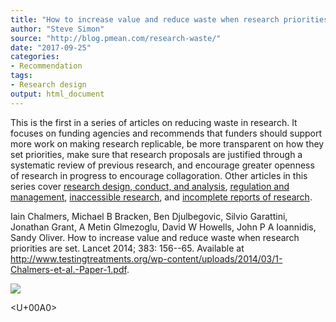 ```yaml
---
title: "How to increase value and reduce waste when research priorities are set"
author: "Steve Simon"
source: "http://blog.pmean.com/research-waste/"
date: "2017-09-25"
categories:
- Recommendation
tags:
- Research design
output: html_document
---
```


This is the first in a series of articles on reducing waste in research.
It focuses on funding agencies and recommends that funders should
support more work on making research replicable, be more transparent on
how they set priorities, make sure that research proposals are justified
through a systematic review of previous research, and encourage greater
openness of research in progress to encourage collagoration. Other
articles in this series cover [research design, conduct, and
analysis](http://www.testingtreatments.org/wp-content/uploads/2014/03/2-Ioannidis-et-al.-Paper-2.pdf),
[regulation and
management](http://www.testingtreatments.org/wp-content/uploads/2014/03/3-Salman-et-al-Paper-3.pdf),
[inaccessible
research](http://www.testingtreatments.org/wp-content/uploads/2014/03/4-Chan-et-al.-Paper-4.pdf),
and [incomplete reports of
research](http://www.testingtreatments.org/wp-content/uploads/2014/03/5-Glasziou-et-al.-Paper-5.pdf).

<!---More--->

Iain Chalmers, Michael B Bracken, Ben Djulbegovic, Silvio Garattini,
Jonathan Grant, A Metin G<fc>lmezoglu, David W Howells, John P A Ioannidis,
Sandy Oliver. How to increase value and reduce waste when research
priorities are set. Lancet 2014; 383: 156--65. Available at
<http://www.testingtreatments.org/wp-content/uploads/2014/03/1-Chalmers-et-al.-Paper-1.pdf>.

![](http://www.pmean.com/images/images/17/research-waste01.png)



<U+00A0>


